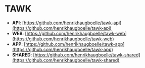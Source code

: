 TAWK
====

- **API**: [https://github.com/henrikhaugboelle/tawk-api](https://github.com/henrikhaugboelle/tawk-api)
- **WEB**: [https://github.com/henrikhaugboelle/tawk-web](https://github.com/henrikhaugboelle/tawk-web)
- **APP**: [https://github.com/henrikhaugboelle/tawk-app](https://github.com/henrikhaugboelle/tawk-app)
- **SHARED**: [https://github.com/henrikhaugboelle/tawk-shared](https://github.com/henrikhaugboelle/tawk-shared)